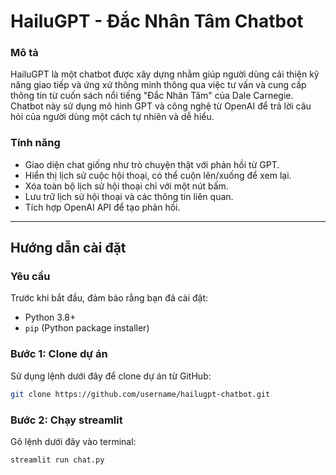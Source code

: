 # HailuGPT - Đắc Nhân Tâm Chatbot

### Mô tả
HailuGPT là một chatbot được xây dựng nhằm giúp người dùng cải thiện kỹ năng giao tiếp và ứng xử thông minh thông qua việc tư vấn và cung cấp thông tin từ cuốn sách nổi tiếng "Đắc Nhân Tâm" của Dale Carnegie. Chatbot này sử dụng mô hình GPT và công nghệ từ OpenAI để trả lời câu hỏi của người dùng một cách tự nhiên và dễ hiểu.

### Tính năng
- Giao diện chat giống như trò chuyện thật với phản hồi từ GPT.
- Hiển thị lịch sử cuộc hội thoại, có thể cuộn lên/xuống để xem lại.
- Xóa toàn bộ lịch sử hội thoại chỉ với một nút bấm.
- Lưu trữ lịch sử hội thoại và các thông tin liên quan.
- Tích hợp OpenAI API để tạo phản hồi.

---

## Hướng dẫn cài đặt

### Yêu cầu
Trước khi bắt đầu, đảm bảo rằng bạn đã cài đặt:
- Python 3.8+
- `pip` (Python package installer)

### Bước 1: Clone dự án
Sử dụng lệnh dưới đây để clone dự án từ GitHub:

```bash
git clone https://github.com/username/hailugpt-chatbot.git
```

### Bước 2: Chạy streamlit 
Gõ lệnh dưới đây vào terminal:

```bash
streamlit run chat.py
```
